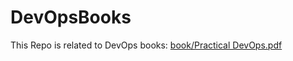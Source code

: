 # DevOpsBooks


This Repo is related to DevOps books:
[book/Practical DevOps.pdf](https://github.com/rootusercop/Free-DevOps-Books-1/tree/master/book)
